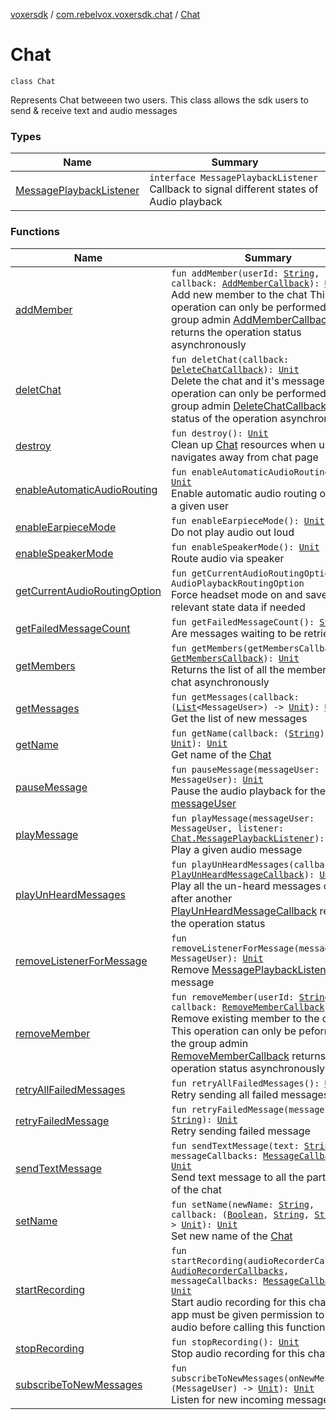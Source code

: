 [voxersdk](../../index.md) / [com.rebelvox.voxersdk.chat](../index.md) / [Chat](./index.md)

# Chat

`class Chat`

Represents Chat betweeen two users.
This class allows the sdk users to send &amp; receive text and audio messages

### Types

| Name | Summary |
|---|---|
| [MessagePlaybackListener](-message-playback-listener/index.md) | `interface MessagePlaybackListener`<br>Callback to signal different states of Audio playback |

### Functions

| Name | Summary |
|---|---|
| [addMember](add-member.md) | `fun addMember(userId: `[`String`](https://kotlinlang.org/api/latest/jvm/stdlib/kotlin/-string/index.html)`, callback: `[`AddMemberCallback`](../../com.rebelvox.voxersdk.group-management-callbacks/-add-member-callback/index.md)`): `[`Unit`](https://kotlinlang.org/api/latest/jvm/stdlib/kotlin/-unit/index.html)<br>Add new member to the chat This operation can only be performed by the group admin [AddMemberCallback](../../com.rebelvox.voxersdk.group-management-callbacks/-add-member-callback/index.md) returns the operation status asynchronously |
| [deletChat](delet-chat.md) | `fun deletChat(callback: `[`DeleteChatCallback`](../../com.rebelvox.voxersdk.group-management-callbacks/-delete-chat-callback/index.md)`): `[`Unit`](https://kotlinlang.org/api/latest/jvm/stdlib/kotlin/-unit/index.html)<br>Delete the chat and it's messages This operation can only be performed by the group admin [DeleteChatCallback](../../com.rebelvox.voxersdk.group-management-callbacks/-delete-chat-callback/index.md) returns status of the operation asynchronously |
| [destroy](destroy.md) | `fun destroy(): `[`Unit`](https://kotlinlang.org/api/latest/jvm/stdlib/kotlin/-unit/index.html)<br>Clean up [Chat](./index.md) resources when user navigates away from chat page |
| [enableAutomaticAudioRouting](enable-automatic-audio-routing.md) | `fun enableAutomaticAudioRouting(): `[`Unit`](https://kotlinlang.org/api/latest/jvm/stdlib/kotlin/-unit/index.html)<br>Enable automatic audio routing option for a given user |
| [enableEarpieceMode](enable-earpiece-mode.md) | `fun enableEarpieceMode(): `[`Unit`](https://kotlinlang.org/api/latest/jvm/stdlib/kotlin/-unit/index.html)<br>Do not play audio out loud |
| [enableSpeakerMode](enable-speaker-mode.md) | `fun enableSpeakerMode(): `[`Unit`](https://kotlinlang.org/api/latest/jvm/stdlib/kotlin/-unit/index.html)<br>Route audio via speaker |
| [getCurrentAudioRoutingOption](get-current-audio-routing-option.md) | `fun getCurrentAudioRoutingOption(): AudioPlaybackRoutingOption`<br>Force headset mode on and save relevant state data if needed |
| [getFailedMessageCount](get-failed-message-count.md) | `fun getFailedMessageCount(): `[`SyncData`](../../com.rebelvox.voxersdk.synchronization/-sync-data/index.md)<br>Are messages waiting to be retried |
| [getMembers](get-members.md) | `fun getMembers(getMembersCallback: `[`GetMembersCallback`](../../com.rebelvox.voxersdk.group-management-callbacks/-get-members-callback/index.md)`): `[`Unit`](https://kotlinlang.org/api/latest/jvm/stdlib/kotlin/-unit/index.html)<br>Returns the list of all the members in the chat asynchronously |
| [getMessages](get-messages.md) | `fun getMessages(callback: (`[`List`](https://kotlinlang.org/api/latest/jvm/stdlib/kotlin.collections/-list/index.html)`<MessageUser>) -> `[`Unit`](https://kotlinlang.org/api/latest/jvm/stdlib/kotlin/-unit/index.html)`): `[`Unit`](https://kotlinlang.org/api/latest/jvm/stdlib/kotlin/-unit/index.html)<br>Get the list of new messages |
| [getName](get-name.md) | `fun getName(callback: (`[`String`](https://kotlinlang.org/api/latest/jvm/stdlib/kotlin/-string/index.html)`) -> `[`Unit`](https://kotlinlang.org/api/latest/jvm/stdlib/kotlin/-unit/index.html)`): `[`Unit`](https://kotlinlang.org/api/latest/jvm/stdlib/kotlin/-unit/index.html)<br>Get name of the [Chat](./index.md) |
| [pauseMessage](pause-message.md) | `fun pauseMessage(messageUser: MessageUser): `[`Unit`](https://kotlinlang.org/api/latest/jvm/stdlib/kotlin/-unit/index.html)<br>Pause the audio playback for the given [messageUser](pause-message.md#com.rebelvox.voxersdk.chat.Chat$pauseMessage(com.rebelvox.dataaccessor.messageAccessor.MessageUser)/messageUser) |
| [playMessage](play-message.md) | `fun playMessage(messageUser: MessageUser, listener: `[`Chat.MessagePlaybackListener`](-message-playback-listener/index.md)`): `[`Unit`](https://kotlinlang.org/api/latest/jvm/stdlib/kotlin/-unit/index.html)<br>Play a given audio message |
| [playUnHeardMessages](play-un-heard-messages.md) | `fun playUnHeardMessages(callback: `[`PlayUnHeardMessageCallback`](../../com.rebelvox.voxersdk.utils/-play-un-heard-message-callback/index.md)`): `[`Unit`](https://kotlinlang.org/api/latest/jvm/stdlib/kotlin/-unit/index.html)<br>Play all the un-heard messages one after another [PlayUnHeardMessageCallback](../../com.rebelvox.voxersdk.utils/-play-un-heard-message-callback/index.md) returns the operation status |
| [removeListenerForMessage](remove-listener-for-message.md) | `fun removeListenerForMessage(messageUser: MessageUser): `[`Unit`](https://kotlinlang.org/api/latest/jvm/stdlib/kotlin/-unit/index.html)<br>Remove [MessagePlaybackListener](-message-playback-listener/index.md) for message |
| [removeMember](remove-member.md) | `fun removeMember(userId: `[`String`](https://kotlinlang.org/api/latest/jvm/stdlib/kotlin/-string/index.html)`, callback: `[`RemoveMemberCallback`](../../com.rebelvox.voxersdk.group-management-callbacks/-remove-member-callback/index.md)`): `[`Unit`](https://kotlinlang.org/api/latest/jvm/stdlib/kotlin/-unit/index.html)<br>Remove existing member to the chat This operation can only be peformed by the group admin [RemoveMemberCallback](../../com.rebelvox.voxersdk.group-management-callbacks/-remove-member-callback/index.md) returns the operation status asynchronously |
| [retryAllFailedMessages](retry-all-failed-messages.md) | `fun retryAllFailedMessages(): `[`Unit`](https://kotlinlang.org/api/latest/jvm/stdlib/kotlin/-unit/index.html)<br>Retry sending all failed messages |
| [retryFailedMessage](retry-failed-message.md) | `fun retryFailedMessage(messageId: `[`String`](https://kotlinlang.org/api/latest/jvm/stdlib/kotlin/-string/index.html)`): `[`Unit`](https://kotlinlang.org/api/latest/jvm/stdlib/kotlin/-unit/index.html)<br>Retry sending failed message |
| [sendTextMessage](send-text-message.md) | `fun sendTextMessage(text: `[`String`](https://kotlinlang.org/api/latest/jvm/stdlib/kotlin/-string/index.html)`, messageCallbacks: `[`MessageCallbacks`](../-message-callbacks/index.md)`): `[`Unit`](https://kotlinlang.org/api/latest/jvm/stdlib/kotlin/-unit/index.html)<br>Send text message to all the participants of the chat |
| [setName](set-name.md) | `fun setName(newName: `[`String`](https://kotlinlang.org/api/latest/jvm/stdlib/kotlin/-string/index.html)`, callback: (`[`Boolean`](https://kotlinlang.org/api/latest/jvm/stdlib/kotlin/-boolean/index.html)`, `[`String`](https://kotlinlang.org/api/latest/jvm/stdlib/kotlin/-string/index.html)`, `[`String`](https://kotlinlang.org/api/latest/jvm/stdlib/kotlin/-string/index.html)`) -> `[`Unit`](https://kotlinlang.org/api/latest/jvm/stdlib/kotlin/-unit/index.html)`): `[`Unit`](https://kotlinlang.org/api/latest/jvm/stdlib/kotlin/-unit/index.html)<br>Set new name of the [Chat](./index.md) |
| [startRecording](start-recording.md) | `fun startRecording(audioRecorderCallbacks: `[`AudioRecorderCallbacks`](../-audio-recorder-callbacks/index.md)`, messageCallbacks: `[`MessageCallbacks`](../-message-callbacks/index.md)`): `[`Unit`](https://kotlinlang.org/api/latest/jvm/stdlib/kotlin/-unit/index.html)<br>Start audio recording for this chat. The app must be given permission to record audio before calling this function |
| [stopRecording](stop-recording.md) | `fun stopRecording(): `[`Unit`](https://kotlinlang.org/api/latest/jvm/stdlib/kotlin/-unit/index.html)<br>Stop audio recording for this chat |
| [subscribeToNewMessages](subscribe-to-new-messages.md) | `fun subscribeToNewMessages(onNewMessage: (MessageUser) -> `[`Unit`](https://kotlinlang.org/api/latest/jvm/stdlib/kotlin/-unit/index.html)`): `[`Unit`](https://kotlinlang.org/api/latest/jvm/stdlib/kotlin/-unit/index.html)<br>Listen for new incoming messages |
